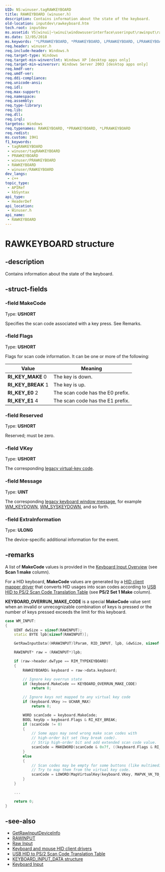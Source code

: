 ```yaml
---
UID: NS:winuser.tagRAWKEYBOARD
title: RAWKEYBOARD (winuser.h)
description: Contains information about the state of the keyboard.
old-location: inputdev\rawkeyboard.htm
tech.root: inputdev
ms.assetid: VS|winui|~\winui\windowsuserinterface\userinput\rawinput\rawinputreference\rawinputstructures\rawkeyboard.htm
ms.date: 12/05/2018
ms.keywords: '*LPRAWKEYBOARD, *PRAWKEYBOARD, LPRAWKEYBOARD, LPRAWKEYBOARD structure pointer [Keyboard and Mouse Input], PRAWKEYBOARD, PRAWKEYBOARD structure pointer [Keyboard and Mouse Input], RAWKEYBOARD, RAWKEYBOARD structure [Keyboard and Mouse Input], RI_KEY_BREAK, RI_KEY_E0, RI_KEY_E1, RI_KEY_MAKE, _win32_RAWKEYBOARD_str, _win32_rawkeyboard_str_cpp, inputdev.rawkeyboard, winui._win32_rawkeyboard_str, winuser/LPRAWKEYBOARD, winuser/PRAWKEYBOARD, winuser/RAWKEYBOARD'
req.header: winuser.h
req.include-header: Windows.h
req.target-type: Windows
req.target-min-winverclnt: Windows XP [desktop apps only]
req.target-min-winversvr: Windows Server 2003 [desktop apps only]
req.kmdf-ver: 
req.umdf-ver: 
req.ddi-compliance: 
req.unicode-ansi: 
req.idl: 
req.max-support: 
req.namespace: 
req.assembly: 
req.type-library: 
req.lib: 
req.dll: 
req.irql: 
targetos: Windows
req.typenames: RAWKEYBOARD, *PRAWKEYBOARD, *LPRAWKEYBOARD
req.redist: 
ms.custom: 19H1
f1_keywords:
 - tagRAWKEYBOARD
 - winuser/tagRAWKEYBOARD
 - PRAWKEYBOARD
 - winuser/PRAWKEYBOARD
 - RAWKEYBOARD
 - winuser/RAWKEYBOARD
dev_langs:
 - c++
topic_type:
 - APIRef
 - kbSyntax
api_type:
 - HeaderDef
api_location:
 - Winuser.h
api_name:
 - RAWKEYBOARD
---
```


# RAWKEYBOARD structure


## -description

Contains information about the state of the keyboard.

## -struct-fields

### -field MakeCode

Type: <b>USHORT</b>

Specifies the scan code associated with a key press. See Remarks.

### -field Flags

Type: <b>USHORT</b>

Flags for scan code information. It can be one or more of the following:

| Value                | Meaning                          |
|----------------------|----------------------------------|
| **RI\_KEY\_MAKE** 0  | The key is down.                 |
| **RI\_KEY\_BREAK** 1 | The key is up.                   |
| **RI\_KEY\_E0** 2    | The scan code has the E0 prefix. |
| **RI\_KEY\_E1** 4    | The scan code has the E1 prefix. |

### -field Reserved

Type: <b>USHORT</b>

Reserved; must be zero.

### -field VKey

Type: <b>USHORT</b>

The corresponding [legacy virtual-key code](/windows/win32/inputdev/virtual-key-codes).

### -field Message

Type: <b>UINT</b>

The corresponding [legacy keyboard window message](/windows/win32/inputdev/keyboard-input-notifications), for example [WM_KEYDOWN](/windows/win32/inputdev/wm-keydown), [WM_SYSKEYDOWN](/windows/win32/inputdev/wm-syskeydown), and so forth.

### -field ExtraInformation

Type: <b>ULONG</b>

The device-specific additional information for the event.

## -remarks

A list of **MakeCode** values is provided in the [Keyboard Input Overview](/windows/win32/inputdev/about-keyboard-input#scan-codes) (see **Scan 1 make** column).

For a HID keyboard, **MakeCode** values are generated by a [HID client mapper driver](/windows-hardware/drivers/hid/keyboard-and-mouse-hid-client-drivers) that converts HID usages into scan codes according to [USB HID to PS/2 Scan Code Translation Table](https://download.microsoft.com/download/1/6/1/161ba512-40e2-4cc9-843a-923143f3456c/translate.pdf) (see **PS/2 Set 1 Make** column).

<b>KEYBOARD_OVERRUN_MAKE_CODE</b> is a special **MakeCode** value sent when an invalid or unrecognizable combination of keys is pressed or the number of keys pressed exceeds the limit for this keyboard.

```cpp
case WM_INPUT:
{
    UINT dwSize = sizeof(RAWINPUT);
    static BYTE lpb[sizeof(RAWINPUT)];

    GetRawInputData((HRAWINPUT)lParam, RID_INPUT, lpb, &dwSize, sizeof(RAWINPUTHEADER));

    RAWINPUT* raw = (RAWINPUT*)lpb;

    if (raw->header.dwType == RIM_TYPEKEYBOARD)
    {
        RAWKEYBOARD& keyboard = raw->data.keyboard;

        // Ignore key overrun state
        if (keyboard.MakeCode == KEYBOARD_OVERRUN_MAKE_CODE)
            return 0;

        // Ignore keys not mapped to any virtual key code
        if (keyboard.VKey >= UCHAR_MAX)
            return 0;

        WORD scanCode = keyboard.MakeCode;
        BOOL keyUp = keyboard.Flags & RI_KEY_BREAK;
        if (scanCode != 0)
        {
            // Some apps may send wrong make scan codes with
            // high-order bit set (key break code).
            // Strip high-order bit and add extended scan code value.
            scanCode = MAKEWORD(scanCode & 0x7f, ((keyboard.Flags & RI_KEY_E0) ? 0xe0 : ((keyboard.Flags & RI_KEY_E1) ? 0xe1 : 0x00)));
        }
        else
        {
            // Scan codes may be empty for some buttons (like multimedia buttons).
            // Try to map them from the virtual key code.
            scanCode = LOWORD(MapVirtualKey(keyboard.VKey, MAPVK_VK_TO_VSC_EX));
        }
    }

    ...

    return 0;
}
```

## -see-also

- [GetRawInputDeviceInfo](nf-winuser-getrawinputdeviceinfow.md)
- [RAWINPUT](ns-winuser-rawinput.md)
- [Raw Input](/windows/win32/inputdev/raw-input)
- [Keyboard and mouse HID client drivers](/windows-hardware/drivers/hid/keyboard-and-mouse-hid-client-drivers)
- [USB HID to PS/2 Scan Code Translation Table](https://download.microsoft.com/download/1/6/1/161ba512-40e2-4cc9-843a-923143f3456c/translate.pdf)
- [KEYBOARD_INPUT_DATA structure](../ntddkbd/ns-ntddkbd-keyboard_input_data.md)
- [Keyboard Input](/windows/desktop/inputdev/keyboard-input)
